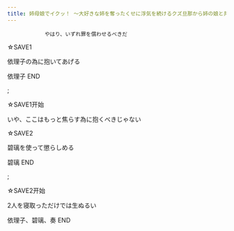 ```yaml
---
title: 姉母娘でイクッ！ ～大好きな姉を奪ったくせに浮気を続けるクズ旦那から姉の娘と共にネトリ返す 攻略
---
```


                やはり、いずれ罪を償わせるべきだ

☆SAVE1

依理子の為に抱いてあげる



依理子 END



 ;



☆SAVE1开始

いや、ここはもっと焦らす為に抱くべきじゃない

☆SAVE2

碧璃を使って懲らしめる



碧璃 END



 ;



☆SAVE2开始

2人を寝取っただけでは生ぬるい



依理子、碧璃、奏 END


              
